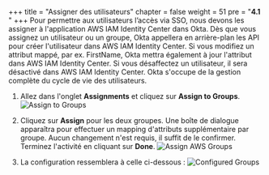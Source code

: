 +++
title = "Assigner des utilisateurs"
chapter = false
weight = 51
pre = "<b>4.1 </b>"
+++
Pour permettre aux utilisateurs l’accès via SSO, nous devons les assigner à l'application AWS IAM Identity Center dans Okta. Dès que vous assignez un utilisateur ou un groupe, Okta appellera en arrière-plan les API pour créer l'utilisateur dans AWS IAM Identity Center. Si vous modifiez un attribut mappé, par ex. FirstName, Okta mettra également à jour l'attribut dans AWS IAM Identity Center. Si vous désaffectez un utilisateur, il sera désactivé dans AWS IAM Identity Center. Okta s'occupe de la gestion complète du cycle de vie des utilisateurs.

1. Allez dans l'onglet **Assignments** et cliquez sur **Assign to Groups**.
![Assign to Groups](/images/210_assign_groups.jpg)

2. Cliquez sur **Assign** pour les deux groupes. Une boîte de dialogue apparaîtra pour effectuer un mapping d'attributs supplémentaire par groupe. Aucun changement n'est requis, il suffit de le confirmer. Terminez l'activité en cliquant sur **Done**.
![Assign AWS Groups](/images/220_assign_each_group.png)

3. La configuration ressemblera à celle ci-dessous :
![Configured Groups](/images/230_validate_assignment_configuration.jpg)
